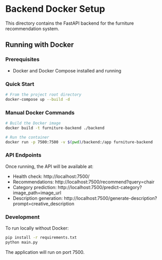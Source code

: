 # Backend Docker Setup

This directory contains the FastAPI backend for the furniture recommendation system.

## Running with Docker

### Prerequisites
- Docker and Docker Compose installed and running

### Quick Start
```bash
# From the project root directory
docker-compose up --build -d
```

### Manual Docker Commands
```bash
# Build the Docker image
docker build -t furniture-backend ./backend

# Run the container
docker run -p 7500:7500 -v $(pwd)/backend:/app furniture-backend
```

### API Endpoints
Once running, the API will be available at:
- Health check: http://localhost:7500/
- Recommendations: http://localhost:7500/recommend?query=chair
- Category prediction: http://localhost:7500/predict-category?image_path=image_url
- Description generation: http://localhost:7500/generate-description?prompt=creative_description

### Development
To run locally without Docker:
```bash
pip install -r requirements.txt
python main.py
```

The application will run on port 7500.
